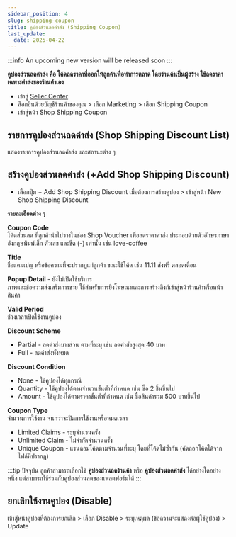 ```yaml
---
sidebar_position: 4
slug: shipping-coupon
title: คูปองส่วนลดค่าส่ง (Shipping Coupon)
last_update:
  date: 2025-04-22
---
```


:::info
An upcoming new version will be released soon
:::

**คูปองส่วนลดค่าส่ง คือ โค้ดลดราคาที่ออกให้ลูกค้าเพื่อทำการตลาด โดยร้านค้าเป็นผู้สร้าง  ใช้ลดราคาเฉพาะค่าส่งของร้านค้าเอง**

- เข้าสู่ [Seller Center](https://office.panich.co)
- ล็อกอินด้วยบัญชีร้านค้าของคุณ > เลือก Marketing > เลือก Shipping Coupon
- เข้าสู่หน้า Shop Shipping Coupon 

## รายการคูปองส่วนลดค่าส่ง (Shop Shipping Discount List) 
แสดงรายการคูปองส่วนลดค่าส่ง และสถานะต่าง ๆ

## สร้างคูปองส่วนลดค่าส่ง (+Add Shop Shipping Discount) 

- เลือกปุ่ม + Add Shop Shipping Discount เมื่อต้องการสร้างคูปอง > เข้าสู่หน้า New Shop Shipping Discount

**รายละเอียดต่าง ๆ**

**Coupon Code**<br />
โค้ดส่วนลด ที่ลูกค้านำไปวางในช่อง Shop Voucher เพื่อลดราคาค่าส่ง
ประกอบด้วยตัวอักษรภาษาอังกฤษพิมพ์เล็ก ตัวเลข และขีด (-) เท่านั้น
เช่น love-coffee 

**Title**<br />
ชื่อแคมเปญ หรือข้อความที่จะปรากฏแก่ลูกค้า ขณะใช้โค้ด
เช่น 11.11 ส่งฟรี ตลอดเดือน

**Popup Detail** - ยังไม่เปิดใช้บริการ<br />
ภาพและข้อความส่งเสริมการขาย ใช้สำหรับการยิงโฆษณาและการสร้างลิงก์เข้าสู่หน้าร้านค้าหรือหน้าสินค้า

**Valid Period**<br />
ช่วงเวลาเปิดใช้งานคูปอง

**Discount Scheme**
- Partial - ลดค่าส่งบางส่วน ตามที่ระบุ เช่น ลดค่าส่งสูงสุด 40 บาท
- Full - ลดค่าส่งทั้งหมด 

**Discount Condition**
- None - ใช้คูปองได้ทุกกรณี
- Quantity - ใช้คูปองได้ตามจำนวนขั้นต่ำที่กำหนด เช่น ซื้อ 2 ชิ้นขึ้นไป
- Amount - ใช้คูปองได้ตามราคาขั้นต่ำที่กำหนด เช่น ซื้อสินค้ารวม 500 บาทขึ้นไป

**Coupon Type**<br />
จำนวนการใช้งาน จนกว่าจะปิดการใช้งานหรือหมดเวลา
- Limited Claims - ระบุจำนวนครั้ง
- Unlimited Claim - ไม่จำกัดจำนวนครั้ง
- Unique Coupon - แรนดอมโค้ดตามจำนวนที่ระบุ โดยที่โค้ดไม่ซ้ำกัน (คัดลอกโค้ดได้จากไฟล์ที่ปรากฏ)


:::tip
ปัจจุบัน ลูกค้าสามารถเลือกใช้ **คูปองส่วนลดร้านค้า** หรือ **คูปองส่วนลดค่าส่ง** ได้อย่างใดอย่างหนึ่ง แต่สามารถใช้ร่วมกับคูปองส่วนลดของแพลตฟอร์มได้
::: 

## ยกเลิกใช้งานคูปอง (Disable)
เข้าสู่หน้าคูปองที่ต้องการยกเลิก > เลือก Disable > ระบุเหตุผล (ข้อความจะแสดงต่อผู้ใช้คูปอง) > Update